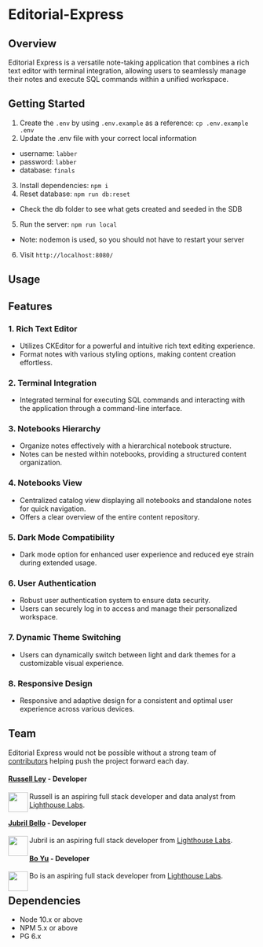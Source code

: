 # Editorial-Express

## Overview

Editorial Express is a versatile note-taking application that combines a rich text editor with terminal integration, allowing users to seamlessly manage their notes and execute SQL commands within a unified workspace.

## Getting Started

1. Create the `.env` by using `.env.example` as a reference: `cp .env.example .env`
2. Update the .env file with your correct local information 
  - username: `labber` 
  - password: `labber` 
  - database: `finals`
3. Install dependencies: `npm i`
4. Reset database: `npm run db:reset`
  - Check the db folder to see what gets created and seeded in the SDB
5. Run the server: `npm run local`
  - Note: nodemon is used, so you should not have to restart your server
6. Visit `http://localhost:8080/`

## Usage


## Features

### 1. Rich Text Editor

- Utilizes CKEditor for a powerful and intuitive rich text editing experience.
- Format notes with various styling options, making content creation effortless.

### 2. Terminal Integration

- Integrated terminal for executing SQL commands and interacting with the application through a command-line interface.

### 3. Notebooks Hierarchy

- Organize notes effectively with a hierarchical notebook structure.
- Notes can be nested within notebooks, providing a structured content organization.

### 4. Notebooks View

- Centralized catalog view displaying all notebooks and standalone notes for quick navigation.
- Offers a clear overview of the entire content repository.

### 5. Dark Mode Compatibility

- Dark mode option for enhanced user experience and reduced eye strain during extended usage.

### 6. User Authentication

- Robust user authentication system to ensure data security.
- Users can securely log in to access and manage their personalized workspace.

### 7. Dynamic Theme Switching

- Users can dynamically switch between light and dark themes for a customizable visual experience.

### 8. Responsive Design

- Responsive and adaptive design for a consistent and optimal user experience across various devices.

## Team

Editorial Express would not be possible without a strong team of [contributors](https://github.com/RussellAbraham/editorial-express/graphs/contributors) helping push the project forward each day.

#### [Russell Ley](https://github.com/RussellAbraham) - Developer

<img align="left" width="40" height="40" src="https://avatars.githubusercontent.com/u/35252806?v=4">

Russell is an aspiring full stack developer and data analyst from [Lighthouse Labs](https://github.com/lighthouse-labs).

#### [Jubril Bello](https://github.com/jbelloRepo) - Developer

<img align="left" width="40" height="40" src="https://avatars.githubusercontent.com/u/93074451?v=4">

Jubril is an aspiring full stack developer from [Lighthouse Labs](https://github.com/lighthouse-labs).

#### [Bo Yu](https://github.com/BYYu31) - Developer

<img align="left" width="40" height="40" src="https://avatars.githubusercontent.com/u/126260653?v=4">

Bo is an aspiring full stack developer from [Lighthouse Labs](https://github.com/lighthouse-labs).


## Dependencies

- Node 10.x or above
- NPM 5.x or above
- PG 6.x

